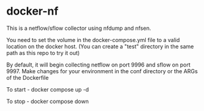 # docker-nf

This is a netflow/sflow collector using nfdump and nfsen. 

You need to set the volume in the docker-compose.yml file to a valid location on the docker host.  (You can create a "test" directory in the same path as this repo to try it out)

By default, it will begin collecting netflow on port 9996 and sflow on port 9997.  Make changes for your environment in the conf directory or the ARGs of the Dockerfile  

To start -
docker compose up -d

To stop - 
docker compose down

